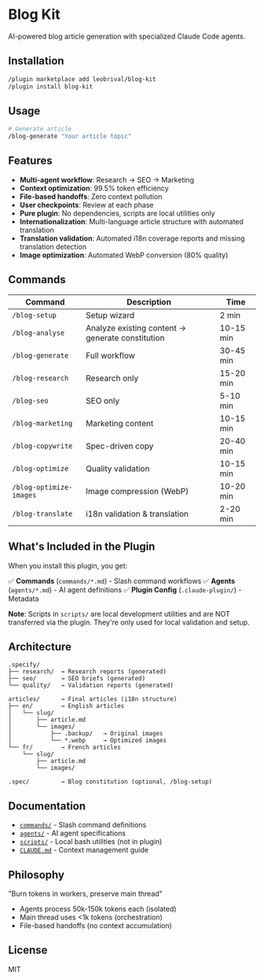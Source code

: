 # Blog Kit

AI-powered blog article generation with specialized Claude Code agents.

## Installation

```bash
/plugin marketplace add leobrival/blog-kit
/plugin install blog-kit
```

## Usage

```bash
# Generate article
/blog-generate "Your article topic"
```

## Features

- **Multi-agent workflow**: Research → SEO → Marketing
- **Context optimization**: 99.5% token efficiency
- **File-based handoffs**: Zero context pollution
- **User checkpoints**: Review at each phase
- **Pure plugin**: No dependencies, scripts are local utilities only
- **Internationalization**: Multi-language article structure with automated translation
- **Translation validation**: Automated i18n coverage reports and missing translation detection
- **Image optimization**: Automated WebP conversion (80% quality)

## Commands

| Command | Description | Time |
|---------|-------------|------|
| `/blog-setup` | Setup wizard | 2 min |
| `/blog-analyse` | Analyze existing content → generate constitution | 10-15 min |
| `/blog-generate` | Full workflow | 30-45 min |
| `/blog-research` | Research only | 15-20 min |
| `/blog-seo` | SEO only | 5-10 min |
| `/blog-marketing` | Marketing content | 10-15 min |
| `/blog-copywrite` | Spec-driven copy | 20-40 min |
| `/blog-optimize` | Quality validation | 10-15 min |
| `/blog-optimize-images` | Image compression (WebP) | 10-20 min |
| `/blog-translate` | i18n validation & translation | 2-20 min |

## What's Included in the Plugin

When you install this plugin, you get:

✅ **Commands** (`commands/*.md`) - Slash command workflows
✅ **Agents** (`agents/*.md`) - AI agent definitions
✅ **Plugin Config** (`.claude-plugin/`) - Metadata

**Note**: Scripts in `scripts/` are local development utilities and are NOT transferred via the plugin. They're only used for local validation and setup.

## Architecture

```
.specify/
├── research/  → Research reports (generated)
├── seo/       → SEO briefs (generated)
└── quality/   → Validation reports (generated)

articles/      → Final articles (i18n structure)
├── en/        → English articles
│   └── slug/
│       ├── article.md
│       └── images/
│           ├── .backup/   → Original images
│           └── *.webp     → Optimized images
└── fr/        → French articles
    └── slug/
        ├── article.md
        └── images/

.spec/         → Blog constitution (optional, /blog-setup)
```

## Documentation

- [`commands/`](./commands/) - Slash command definitions
- [`agents/`](./agents/) - AI agent specifications
- [`scripts/`](./scripts/) - Local bash utilities (not in plugin)
- [`CLAUDE.md`](./CLAUDE.md) - Context management guide

## Philosophy

"Burn tokens in workers, preserve main thread"

- Agents process 50k-150k tokens each (isolated)
- Main thread uses <1k tokens (orchestration)
- File-based handoffs (no context accumulation)

## License

MIT
